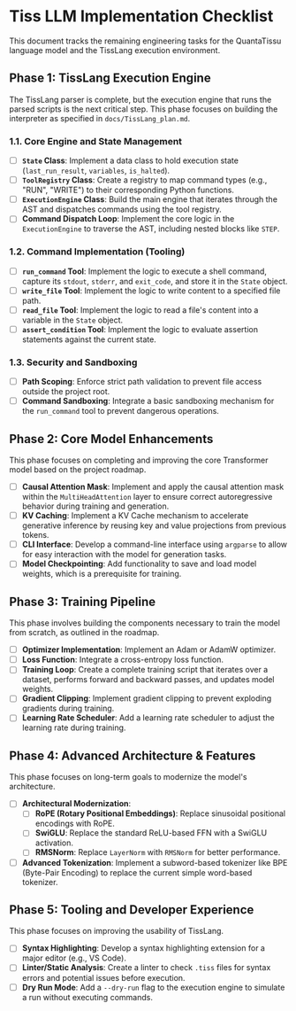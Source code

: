 # Tiss LLM Implementation Checklist

This document tracks the remaining engineering tasks for the QuantaTissu language model and the TissLang execution environment.

## Phase 1: TissLang Execution Engine

The TissLang parser is complete, but the execution engine that runs the parsed scripts is the next critical step. This phase focuses on building the interpreter as specified in `docs/TissLang_plan.md`.

### 1.1. Core Engine and State Management
- [ ] **`State` Class**: Implement a data class to hold execution state (`last_run_result`, `variables`, `is_halted`).
- [ ] **`ToolRegistry` Class**: Create a registry to map command types (e.g., "RUN", "WRITE") to their corresponding Python functions.
- [ ] **`ExecutionEngine` Class**: Build the main engine that iterates through the AST and dispatches commands using the tool registry.
- [ ] **Command Dispatch Loop**: Implement the core logic in the `ExecutionEngine` to traverse the AST, including nested blocks like `STEP`.

### 1.2. Command Implementation (Tooling)
- [ ] **`run_command` Tool**: Implement the logic to execute a shell command, capture its `stdout`, `stderr`, and `exit_code`, and store it in the `State` object.
- [ ] **`write_file` Tool**: Implement the logic to write content to a specified file path.
- [ ] **`read_file` Tool**: Implement the logic to read a file's content into a variable in the `State` object.
- [ ] **`assert_condition` Tool**: Implement the logic to evaluate assertion statements against the current state.

### 1.3. Security and Sandboxing
- [ ] **Path Scoping**: Enforce strict path validation to prevent file access outside the project root.
- [ ] **Command Sandboxing**: Integrate a basic sandboxing mechanism for the `run_command` tool to prevent dangerous operations.

## Phase 2: Core Model Enhancements

This phase focuses on completing and improving the core Transformer model based on the project roadmap.

- [ ] **Causal Attention Mask**: Implement and apply the causal attention mask within the `MultiHeadAttention` layer to ensure correct autoregressive behavior during training and generation.
- [ ] **KV Caching**: Implement a KV Cache mechanism to accelerate generative inference by reusing key and value projections from previous tokens.
- [ ] **CLI Interface**: Develop a command-line interface using `argparse` to allow for easy interaction with the model for generation tasks.
- [ ] **Model Checkpointing**: Add functionality to save and load model weights, which is a prerequisite for training.

## Phase 3: Training Pipeline

This phase involves building the components necessary to train the model from scratch, as outlined in the roadmap.

- [ ] **Optimizer Implementation**: Implement an Adam or AdamW optimizer.
- [ ] **Loss Function**: Integrate a cross-entropy loss function.
- [ ] **Training Loop**: Create a complete training script that iterates over a dataset, performs forward and backward passes, and updates model weights.
- [ ] **Gradient Clipping**: Implement gradient clipping to prevent exploding gradients during training.
- [ ] **Learning Rate Scheduler**: Add a learning rate scheduler to adjust the learning rate during training.

## Phase 4: Advanced Architecture & Features

This phase focuses on long-term goals to modernize the model's architecture.

- [ ] **Architectural Modernization**:
    - [ ] **RoPE (Rotary Positional Embeddings)**: Replace sinusoidal positional encodings with RoPE.
    - [ ] **SwiGLU**: Replace the standard ReLU-based FFN with a SwiGLU activation.
    - [ ] **RMSNorm**: Replace `LayerNorm` with `RMSNorm` for better performance.
- [ ] **Advanced Tokenization**: Implement a subword-based tokenizer like BPE (Byte-Pair Encoding) to replace the current simple word-based tokenizer.

## Phase 5: Tooling and Developer Experience

This phase focuses on improving the usability of TissLang.

- [ ] **Syntax Highlighting**: Develop a syntax highlighting extension for a major editor (e.g., VS Code).
- [ ] **Linter/Static Analysis**: Create a linter to check `.tiss` files for syntax errors and potential issues before execution.
- [ ] **Dry Run Mode**: Add a `--dry-run` flag to the execution engine to simulate a run without executing commands.
